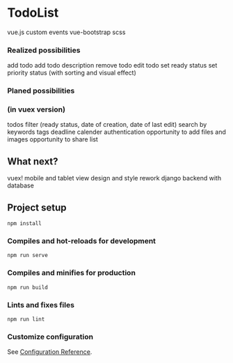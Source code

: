 # TodoList
vue.js
custom events
vue-bootstrap
scss

### Realized possibilities
add todo
add todo description
remove todo
edit todo
set ready status
set priority status (with sorting and visual effect)

### Planed possibilities 
### (in vuex version)
todos filter (ready status, date of creation, date of last edit)
search by keywords
tags
deadline calender
authentication
opportunity to add files and images
opportunity to share list

## What next?
vuex!
mobile and tablet view
design and style rework
django backend with database

## Project setup
```
npm install
```

### Compiles and hot-reloads for development
```
npm run serve
```

### Compiles and minifies for production
```
npm run build
```

### Lints and fixes files
```
npm run lint
```

### Customize configuration
See [Configuration Reference](https://cli.vuejs.org/config/).

